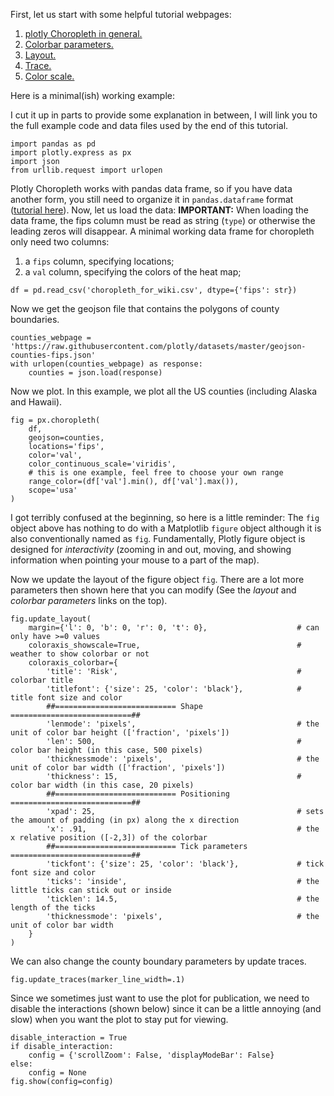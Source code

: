 First, let us start with some helpful tutorial webpages:

1. [plotly Choropleth in general.](https://plotly.com/python/choropleth-maps/)
2. [Colorbar parameters.](https://plotly.github.io/plotly.py-docs/generated/plotly.graph_objects.choropleth.html#plotly.graph_objects.choropleth.ColorBar)
3. [Layout.](https://plotly.com/python/reference/layout/#layout-legend)
4. [Trace.](https://plotly.com/python/reference/choropleth/)
4. [Color scale.](https://plotly.com/python/builtin-colorscales/)

Here is a minimal(ish) working example:

I cut it up in parts to provide some explanation in between, I will link you to the full example code and data files used by the end of this tutorial.
```
import pandas as pd
import plotly.express as px
import json
from urllib.request import urlopen
```
Plotly Choropleth works with pandas data frame, so if you have data another form, you still need to organize it in `pandas.dataframe` format ([tutorial here](https://pandas.pydata.org/pandas-docs/stable/user_guide/dsintro.html)). 
Now, let us load the data:
**IMPORTANT:** When loading the data frame, the fips column must be read as string (`type`) or otherwise the leading zeros will disappear.
A minimal working data frame for choropleth only need two columns:

1. a `fips` column, specifying locations;
2. a `val` column, specifying the colors of the heat map;

```
df = pd.read_csv('choropleth_for_wiki.csv', dtype={'fips': str})
```

Now we get the geojson file that contains the polygons of county boundaries.

```
counties_webpage = 'https://raw.githubusercontent.com/plotly/datasets/master/geojson-counties-fips.json'
with urlopen(counties_webpage) as response:
    counties = json.load(response)
```
Now we plot. In this example, we plot all the US counties (including Alaska and Hawaii). 
```
fig = px.choropleth(
    df, 
    geojson=counties, 
    locations='fips', 
    color='val',
    color_continuous_scale='viridis',
    # this is one example, feel free to choose your own range
    range_color=(df['val'].min(), df['val'].max()), 
    scope='usa'
)
```
I got terribly confused at the beginning, so here is a little reminder: The `fig` object above has nothing to do with a Matplotlib `figure` object although it is also conventionally named as `fig`. 
Fundamentally, Plotly figure object is designed for *interactivity* (zooming in and out, moving, and showing information when pointing your mouse to a part of the map).

Now we update the layout of the figure object `fig`. 
There are a lot more parameters then shown here that you can modify
(See the *layout* and *colorbar parameters* links on the top).
```
fig.update_layout(
    margin={'l': 0, 'b': 0, 'r': 0, 't': 0},                    # can only have >=0 values
    coloraxis_showscale=True,                                   # weather to show colorbar or not
    coloraxis_colorbar={
        'title': 'Risk',                                        # colorbar title
        'titlefont': {'size': 25, 'color': 'black'},            # title font size and color
        ##=========================== Shape ===========================##
        'lenmode': 'pixels',                                    # the unit of color bar height (['fraction', 'pixels'])
        'len': 500,                                             # color bar height (in this case, 500 pixels)
        'thicknessmode': 'pixels',                              # the unit of color bar width (['fraction', 'pixels'])
        'thickness': 15,                                        # color bar width (in this case, 20 pixels)
        ##=========================== Positioning ===========================##
        'xpad': 25,                                             # sets the amount of padding (in px) along the x direction
        'x': .91,                                               # the x relative position ([-2,3]) of the colorbar
        ##=========================== Tick parameters ===========================##
        'tickfont': {'size': 25, 'color': 'black'},             # tick font size and color
        'ticks': 'inside',                                      # the little ticks can stick out or inside
        'ticklen': 14.5,                                        # the length of the ticks
        'thicknessmode': 'pixels',                              # the unit of color bar width
    }
)
```
We can also change the county boundary parameters by update traces.
```
fig.update_traces(marker_line_width=.1)
```
Since we sometimes just want to use the plot for publication, we need to disable the interactions (shown below) since it can be a little annoying (and slow) when you want the plot to stay put for viewing.  
```
disable_interaction = True
if disable_interaction:
    config = {'scrollZoom': False, 'displayModeBar': False}
else:
    config = None
fig.show(config=config)
```
